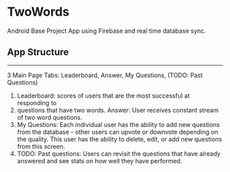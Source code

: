 
# TwoWords
Android Base Project App using Firebase and real time database sync.
## App Structure
---
3 Main Page Tabs: Leaderboard, Answer, My Questions, (TODO: Past Questions)
1. Leaderboard: scores of users that are the most successful at responding to
2. questions that have two words.
Answer: User receives constant stream of two word questions.
3. My Questions: Each individual user has the ability to add new questions from
the database - other users can upvote or downvote depending on the quality.
This user has the ability to delete, edit, or add new questions from this
screen.
4. TODO: Past questions: Users can revisit the questions that have already answered
   and see stats on how well they have performed.

